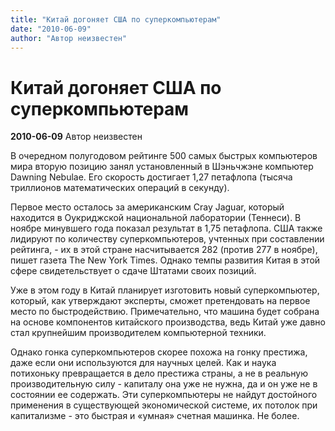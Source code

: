 ```yaml
---
title: "Китай догоняет США по суперкомпьютерам"
date: "2010-06-09"
author: "Автор неизвестен"
---
```


# Китай догоняет США по суперкомпьютерам

**2010-06-09** Автор неизвестен

В очередном полугодовом рейтинге 500 самых быстрых компьютеров мира вторую позицию занял установленный в Шэньчжэне компьютер Dawning Nebulae. Его скорость достигает 1,27 петафлопа (тысяча триллионов математических операций в секунду).

Первое место осталось за американским Cray Jaguar, который находится в Оукриджской национальной лаборатории (Теннеси). В ноябре минувшего года показал результат в 1,75 петафлопа. США также лидируют по количеству суперкомпьютеров, учтенных при составлении рейтинга, - их в этой стране насчитывается 282 (против 277 в ноябре), пишет газета The New York Times. Однако темпы развития Китая в этой сфере свидетельствует о сдаче Штатами своих позиций.

Уже в этом году в Китай планирует изготовить новый суперкомпьютер, который, как утверждают эксперты, сможет претендовать на первое место по быстродействию. Примечательно, что машина будет собрана на основе компонентов китайского производства, ведь Китай уже давно стал крупнейшим производителем компьютерной техники.

Однако гонка суперкомпьютеров скорее похожа на гонку престижа, даже если они используются для научных целей. Как и наука потихоньку превращается в дело престижа страны, а не в реальную производительную силу - капиталу она уже не нужна, да и он уже не в состоянии ее содержать. Эти суперкомпьютеры не найдут достойного применения в существующей экономической системе, их потолок при капитализме - это быстрая и «умная» счетная машинка. Не более.